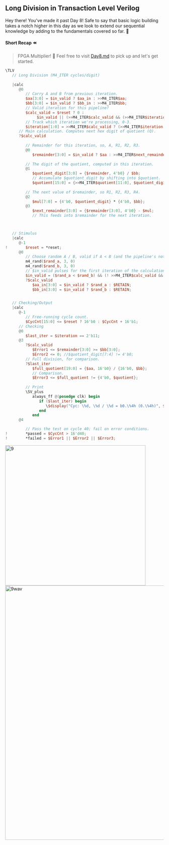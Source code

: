 ## Long Division in Transaction Level Verilog
Hey there! You've made it past Day 8! Safe to say that basic logic building takes a notch higher in this day as we look to extend our sequential knowledge by adding to the fundamentals covered so far. 🍾
#### Short Recap ⏪
> FPGA Multiplier! 👀
Feel free to visit [Day8.md](https://github.com/akarxxx1030/100DaysOfTLV/blob/main/Day8/Day8.md) to pick up and let's get started.
```verilog
\TLV
   // Long Division (M4_ITER cycles/digit)
   
   |calc
      @0
         // Carry A and B from previous iteration.
         $aa[3:0] = $in_valid ? $aa_in : >>M4_ITER$aa;
         $bb[3:0] = $in_valid ? $bb_in : >>M4_ITER$bb;
         // Valid iteration for this pipeline?
         $calc_valid = $reset ? 0 :
              $in_valid || (>>M4_ITER$calc_valid && (>>M4_ITER$iteration != 3));
         // Track which iteration we're processing, 0-3.
         $iteration[1:0] = >>M4_ITER$calc_valid ? (>>M4_ITER$iteration + 1) : 0;
      // Main calculation. Computes next hex digit of quotient (Q).
      ?$calc_valid
         
         // Remainder for this iteration, so, A, R1, R2, R3.
         @0
            $remainder[3:0] = $in_valid ? $aa : >>M4_ITER$next_remainder;
         
         // The digit of the quotient, computed in this iteration.
         @1
            $quotient_digit[3:0] = {$remainder, 4'b0} / $bb;
            // Accumulate $quotient_digit by shifting into $quotient.
            $quotient[15:0] = {>>M4_ITER$quotient[11:0], $quotient_digit};
         
         // The next value of $remainder, so R1, R2, R3, R4.
         @2
            $mul[7:0] = {4'b0, $quotient_digit} * {4'b0, $bb};
         @3
            $next_remainder[3:0] = {$remainder[3:0], 4'b0} - $mul;
            // This feeds into $remainder for the next iteration.



   // Stimulus
   |calc
      @-1
!        $reset = *reset;
      @0
         // Choose random A / B, valid if A < B (and the pipeline's not busy or in reset).
         m4_rand($rand_a, 3, 0)
         m4_rand($rand_b, 3, 0)
         // $in_valid pulses for the first iteration of the calculation.
         $in_valid = ($rand_a < $rand_b) && (! >>M4_ITER$calc_valid && (>>M4_ITER$iteration == 0)) && !$reset;
         ?$calc_valid
            $aa_in[3:0] = $in_valid ? $rand_a : $RETAIN;
            $bb_in[3:0] = $in_valid ? $rand_b : $RETAIN;


   // Checking/Output
   |calc
      @-1
         // Free-running cycle count.
         $CycCnt[15:0] <= $reset ? 16'b0 : $CycCnt + 16'b1;
      // Checking
      @0
         $last_iter = $iteration == 2'b11;
      @3
         ?$calc_valid
            $Error1 <= $remainder[3:0] >= $bb[3:0];
            $Error2 <= 0; //$quotient_digit[7:4] != 4'b0;
         // Full division, for comparison.
         ?$last_iter
            $full_quotient[19:0] = {$aa, 16'b0} / {16'b0, $bb};
            // Comparison.
            $Error3 <= $full_quotient != {4'b0, $quotient};
         
         // Print
         \SV_plus
            always_ff @(posedge clk) begin
               if ($last_iter) begin
                  \$display("Cyc: \%d, \%d / \%d = b0.\%4h (0.\%4h)", $CycCnt, $aa, $bb, $quotient, $full_quotient[15:0]);
               end
            end
      @4

         // Pass the test on cycle 40; fail on error conditions.
!        *passed = $CycCnt > 16'd40;
!        *failed = $Error1 || $Error2 || $Error3;
```
<img width="446" alt="9" src="https://github.com/akarxxx1030/100DaysOfTLV/assets/102870828/28749b79-fb9b-417c-93b3-0f202becb8e1">
<img width="809" alt="9wav" src="https://github.com/akarxxx1030/100DaysOfTLV/assets/102870828/2dd0f482-818a-42c8-b519-1d7ebe2ca6e7">


